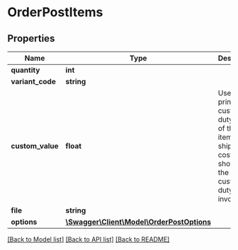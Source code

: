 # OrderPostItems

## Properties
Name | Type | Description | Notes
------------ | ------------- | ------------- | -------------
**quantity** | **int** |  | 
**variant_code** | **string** |  | 
**custom_value** | **float** | Used to print the customs duty value of the order item and shipping costs shown on the customs duty invoice | [optional] 
**file** | **string** |  | 
**options** | [**\Swagger\Client\Model\OrderPostOptions**](OrderPostOptions.md) |  | [optional] 

[[Back to Model list]](../README.md#documentation-for-models) [[Back to API list]](../README.md#documentation-for-api-endpoints) [[Back to README]](../README.md)


